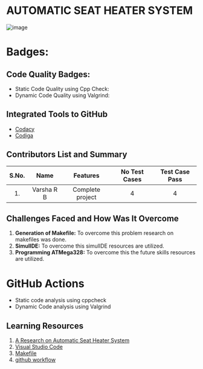 # AUTOMATIC SEAT HEATER SYSTEM

![image]()

# Badges:

## Code Quality Badges:
 * Static Code Quality using Cpp Check:
 * Dynamic Code Quality using Valgrind:


## Integrated Tools to GitHub

*  [Codacy](https://www.codacy.com/)
*  [Codiga](https://app.codiga.io/home)

## Contributors List and Summary

|S.No. |  Name   |    Features    |No Test Cases|Test Case Pass|
|:---:|:---:|:---:|:---:|:---:|
|1. | Varsha R B  | Complete project   | 4   | 4    |
    

## Challenges Faced and How Was It Overcome

1. **Generation of Makefile:** To overcome this problem research on makefiles was done.
2. **SimulIDE:** To overcome this simulIDE resources are utilized.
3. **Programming ATMega328:** To overcome this the future skills resources are utilized.

# GitHub Actions

* Static code analysis using cppcheck
* Dynamic Code analysis using Valgrind


## Learning Resources
1. [A Research on Automatic Seat Heater System](https://www.bockmansautocare.com/how-do-heated-seats-work)
2. [Visual Studio Code](https://flaviocopes.com/vscode/)
3. [Makefile](https://makefiletutorial.com)
4. [github workflow](https://docs.github.com/en/actions/learn-github-action)
 
